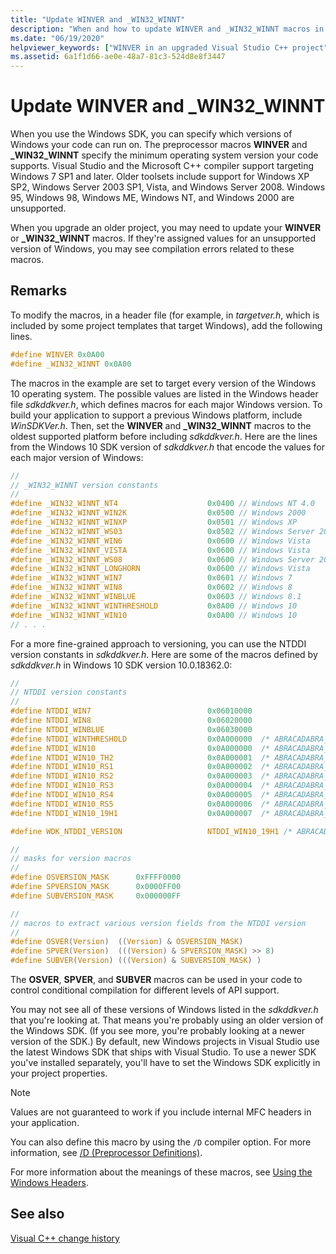```yaml
---
title: "Update WINVER and _WIN32_WINNT"
description: "When and how to update WINVER and _WIN32_WINNT macros in upgraded Visual Studio C++ projects."
ms.date: "06/19/2020"
helpviewer_keywords: ["WINVER in an upgraded Visual Studio C++ project", "_WIN32_WINNT in an upgraded Visual Studio C++ project"]
ms.assetid: 6a1f1d66-ae0e-48a7-81c3-524d8e8f3447
---
```

# Update WINVER and _WIN32_WINNT

When you use the Windows SDK, you can specify which versions of Windows your code can run on. The preprocessor macros **WINVER** and **_WIN32_WINNT** specify the minimum operating system version your code supports. Visual Studio and the Microsoft C++ compiler support targeting Windows 7 SP1 and later. Older toolsets include support for Windows XP SP2, Windows Server 2003 SP1, Vista, and Windows Server 2008. Windows 95, Windows 98, Windows ME, Windows NT, and Windows 2000 are unsupported.

When you upgrade an older project, you may need to update your **WINVER** or **_WIN32_WINNT** macros. If they're assigned values for an unsupported version of Windows, you may see compilation errors related to these macros.

## Remarks

To modify the macros, in a header file (for example, in *targetver.h*, which is included by some project templates that target Windows), add the following lines.

```C
#define WINVER 0x0A00
#define _WIN32_WINNT 0x0A00
```

The macros in the example are set to target every version of the Windows 10 operating system. The possible values are listed in the Windows header file *sdkddkver.h*, which defines macros for each major Windows version. To build your application to support a previous Windows platform, include *WinSDKVer.h*. Then, set the **WINVER** and **_WIN32_WINNT** macros to the oldest supported platform before including *sdkddkver.h*. Here are the lines from the Windows 10 SDK version of *sdkddkver.h* that encode the values for each major version of Windows:

```C
//
// _WIN32_WINNT version constants
//
#define _WIN32_WINNT_NT4                    0x0400 // Windows NT 4.0
#define _WIN32_WINNT_WIN2K                  0x0500 // Windows 2000
#define _WIN32_WINNT_WINXP                  0x0501 // Windows XP
#define _WIN32_WINNT_WS03                   0x0502 // Windows Server 2003
#define _WIN32_WINNT_WIN6                   0x0600 // Windows Vista
#define _WIN32_WINNT_VISTA                  0x0600 // Windows Vista
#define _WIN32_WINNT_WS08                   0x0600 // Windows Server 2008
#define _WIN32_WINNT_LONGHORN               0x0600 // Windows Vista
#define _WIN32_WINNT_WIN7                   0x0601 // Windows 7
#define _WIN32_WINNT_WIN8                   0x0602 // Windows 8
#define _WIN32_WINNT_WINBLUE                0x0603 // Windows 8.1
#define _WIN32_WINNT_WINTHRESHOLD           0x0A00 // Windows 10
#define _WIN32_WINNT_WIN10                  0x0A00 // Windows 10
// . . .
```

For a more fine-grained approach to versioning, you can use the NTDDI version constants in *sdkddkver.h*. Here are some of the macros defined by *sdkddkver.h* in Windows 10 SDK version 10.0.18362.0:

```C
//
// NTDDI version constants
//
#define NTDDI_WIN7                          0x06010000
#define NTDDI_WIN8                          0x06020000
#define NTDDI_WINBLUE                       0x06030000
#define NTDDI_WINTHRESHOLD                  0x0A000000  /* ABRACADABRA_THRESHOLD */
#define NTDDI_WIN10                         0x0A000000  /* ABRACADABRA_THRESHOLD */
#define NTDDI_WIN10_TH2                     0x0A000001  /* ABRACADABRA_WIN10_TH2 */
#define NTDDI_WIN10_RS1                     0x0A000002  /* ABRACADABRA_WIN10_RS1 */
#define NTDDI_WIN10_RS2                     0x0A000003  /* ABRACADABRA_WIN10_RS2 */
#define NTDDI_WIN10_RS3                     0x0A000004  /* ABRACADABRA_WIN10_RS3 */
#define NTDDI_WIN10_RS4                     0x0A000005  /* ABRACADABRA_WIN10_RS4 */
#define NTDDI_WIN10_RS5                     0x0A000006  /* ABRACADABRA_WIN10_RS5 */
#define NTDDI_WIN10_19H1                    0x0A000007  /* ABRACADABRA_WIN10_19H1*/

#define WDK_NTDDI_VERSION                   NTDDI_WIN10_19H1 /* ABRACADABRA_WIN10_19H1 */

//
// masks for version macros
//
#define OSVERSION_MASK      0xFFFF0000
#define SPVERSION_MASK      0x0000FF00
#define SUBVERSION_MASK     0x000000FF

//
// macros to extract various version fields from the NTDDI version
//
#define OSVER(Version)  ((Version) & OSVERSION_MASK)
#define SPVER(Version)  (((Version) & SPVERSION_MASK) >> 8)
#define SUBVER(Version) (((Version) & SUBVERSION_MASK) )
```

The **OSVER**, **SPVER**, and **SUBVER** macros can be used in your code to control conditional compilation for different levels of API support.

You may not see all of these versions of Windows listed in the *sdkddkver.h* that you're looking at. That means you're probably using an older version of the Windows SDK. (If you see more, you're probably looking at a newer version of the SDK.) By default, new Windows projects in Visual Studio use the latest Windows SDK that ships with Visual Studio. To use a newer SDK you've installed separately, you'll have to set the Windows SDK explicitly in your project properties.

> [!NOTE]
> Values are not guaranteed to work if you include internal MFC headers in your application.

You can also define this macro by using the `/D` compiler option. For more information, see [/D (Preprocessor Definitions)](../build/reference/d-preprocessor-definitions.md).

For more information about the meanings of these macros, see [Using the Windows Headers](/windows/win32/WinProg/using-the-windows-headers).

## See also

[Visual C++ change history](../porting/visual-cpp-change-history-2003-2015.md)
